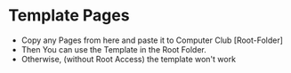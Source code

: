 # Template Pages
- Copy any Pages from here and paste it to Computer Club [Root-Folder]
- Then You can use the Template in the Root Folder.
- Otherwise, (without Root Access) the template won't work
